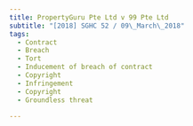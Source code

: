 ```yaml
---
title: PropertyGuru Pte Ltd v 99 Pte Ltd 
subtitle: "[2018] SGHC 52 / 09\_March\_2018"
tags:
  - Contract
  - Breach
  - Tort
  - Inducement of breach of contract
  - Copyright
  - Infringement
  - Copyright
  - Groundless threat

---
```


